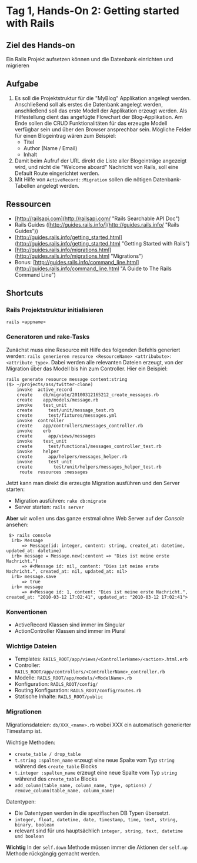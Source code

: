 # Tag 1, Hands-On 2: Getting started with Rails

## Ziel des Hands-on

Ein Rails Projekt aufsetzen können und die Datenbank einrichten und migrieren

## Aufgabe

1. Es soll die Projektstruktur für die "MyBlog" Applikation angelegt werden. Anschließend soll als erstes die Datenbank angelegt werden, anschließend soll das erste Modell der Applikation erzeugt werden. Als Hilfestellung dient das angefügte Flowchart der Blog-Applikation. Am Ende sollen die CRUD Funktionalitäten für das erzeugte Modell verfügbar sein und über den Browser ansprechbar sein. Mögliche Felder für einen Blogeintrag wären zum Beispiel: 
    * Titel 
    * Author (Name / Email) 
    * Inhalt 
2. Damit beim Aufruf der URL direkt die Liste aller Blogeinträge angezeigt wird, und nicht die "Welcome aboard" Nachricht von Rails, soll eine Default Route eingerichtet werden.
3. Mit Hilfe von `ActiveRecord::Migration` sollen die nötigen Datenbank-Tabellen angelegt werden.

## Ressourcen

* [http://railsapi.com](http://railsapi.com/ "Rails Searchable API Doc")
* Rails Guides ([http://guides.rails.info/](http://guides.rails.info/ "Rails Guides"))
* [http://guides.rails.info/getting_started.html](http://guides.rails.info/getting_started.html "Getting Started with Rails")
* [http://guides.rails.info/migrations.html](http://guides.rails.info/migrations.html "Migrations")
* Bonus: [http://guides.rails.info/command_line.html](http://guides.rails.info/command_line.html "A Guide to The Rails Command Line")

## Shortcuts

### Rails Projektstruktur initialisieren

    rails <appname>

### Generatoren und rake-Tasks

Zunächst muss eine Resource mit Hilfe des folgenden Befehls generiert werden:
`rails generieren resource <ResourceName> <attribubute>:<attribute_type>`.
Dabei werden alle relevanten Dateien erzeugt, von der Migration über das
Modell bis hin zum Controller. Hier ein Beispiel:
  
    rails generate resource message content:string
    ($> ~/projects/ass/twitter-clone)
        invoke  active_record
        create    db/migrate/20100312165212_create_messages.rb
        create    app/models/message.rb
        invoke    test_unit
        create      test/unit/message_test.rb
        create      test/fixtures/messages.yml
        invoke  controller
        create    app/controllers/messages_controller.rb
        invoke    erb
        create      app/views/messages
        invoke    test_unit
        create      test/functional/messages_controller_test.rb
        invoke    helper
        create      app/helpers/messages_helper.rb
        invoke      test_unit
        create        test/unit/helpers/messages_helper_test.rb
         route  resources :messages
  
Jetzt kann man direkt die erzeugte Migration ausführen und den Server starten:
  
* Migration ausführen: `rake db:migrate` 
* Server starten: `rails server`

**Aber** wir wollen uns das ganze erstmal ohne Web Server auf der *Console*
ansehen:

     $> rails console
      irb> Message
          => Message(id: integer, content: string, created_at: datetime, updated_at: datetime)
      irb> message = Message.new(:content => "Dies ist meine erste Nachricht.")
          => #<Message id: nil, content: "Dies ist meine erste Nachricht.", created_at: nil, updated_at: nil>
      irb> message.save
          => true
      irb> message
          => #<Message id: 1, content: "Dies ist meine erste Nachricht.", created_at: "2010-03-12 17:02:41", updated_at: "2010-03-12 17:02:41">

### Konventionen

* ActiveRecord Klassen sind immer im Singular
* ActionController Klassen sind immer im Plural

### Wichtige Dateien

* Templates: `RAILS_ROOT/app/views/<ControllerName>/<action>.html.erb`
* Controller: `RAILS_ROOT/app/controllers/<ControllerName>_controller.rb`
* Modelle: `RAILS_ROOT/app/models/<ModelName>.rb`
* Konfiguration: `RAILS_ROOT/config/`
* Routing Konfiguration: `RAILS_ROOT/config/routes.rb`
* Statische Inhalte: `RAILS_ROOT/public`

### Migrationen

Migrationsdateien: `db/XXX_<name>.rb` wobei XXX ein automatisch generierter
Timestamp ist.

Wichtige Methoden:

* `create_table / drop_table`
* `t.string :spalten_name` erzeugt eine neue Spalte vom Typ `string` während des `create_table` Blocks
* `t.integer :spalten_name` erzeugt eine neue Spalte vom Typ `string` während des `create_table` Blocks
* `add_column(table_name, column_name, type, options) / remove_column(table_name, column_name)`

Datentypen:

* Die Datentypen werden in die spezifischen DB Typen übersetzt. 
* `integer, float, datetime, date, timestamp, time, text, string, binary, boolean`
* relevant sind für uns hauptsächlich `integer, string, text, datetime und boolean`

**Wichtig** In der `self.down` Methode müssen immer die Aktionen der `self.up`
Methode rückgängig gemacht werden.


